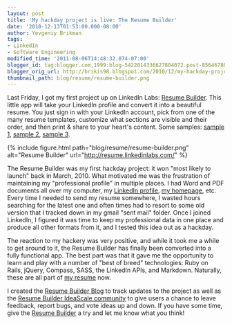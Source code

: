 ```yaml
---
layout: post
title: 'My hackday project is live: The Resume Builder'
date: '2010-12-13T01:53:00.000-08:00'
author: Yevgeniy Brikman
tags:
- LinkedIn
- Software Engineering
modified_time: '2011-08-06T14:48:32.074-07:00'
blogger_id: tag:blogger.com,1999:blog-5422014336627804072.post-8564678006234645877
blogger_orig_url: http://brikis98.blogspot.com/2010/12/my-hackday-project-is-live-resume.html
thumbnail_path: blog/resume/resume-builder.png
---
```


Last Friday, I got my first project up on LinkedIn Labs: [Resume 
Builder](http://resume.linkedinlabs.com/). This little app will take your 
LinkedIn profile and convert it into a beautiful resume. You just sign in with 
your LinkedIn account, pick from one of the many resume templates, customize 
what sections are visible and their order, and then print &amp; share to your 
heart's content. Some samples: [sample 
1](http://resume.linkedinlabs.com/100001), [sample 
2](http://resume.linkedinlabs.com/100002), [sample 
3](http://resume.linkedinlabs.com/100003). 

{% include figure.html path="blog/resume/resume-builder.png" alt="Resume Builder" url="http://resume.linkedinlabs.com/" %}

The Resume Builder was my first hackday project: it won "most likely to 
launch" back in March, 2010. What motivated me was the frustration of 
maintaining my "professional profile" in multiple places. I had Word and PDF 
documents all over my computer, my [LinkedIn 
profile](http://www.linkedin.com/in/jbrikman), [my 
homepage](http://www.ybrikman.com/), etc. Every time I needed to send my 
resume somewhere, I wasted hours searching for the latest one and often times 
had to resort to some old version that I tracked down in my gmail "sent mail" 
folder. Once I joined LinkedIn, I figured it was time to keep my professional 
data in one place and produce all other formats from it, and I tested this 
idea out as a hackday. 

The reaction to my hackery was very positive, and while it took me a while to 
get around to it, the Resume Builder has finally been converted into a fully 
functional app. The best part was that it gave me the opportunity to learn and 
play with a number of "best of breed" technologies: Ruby on Rails, jQuery, 
Compass, SASS, the LinkedIn APIs, and Markdown. Naturally, these are all part 
of [my resume](http://resume.linkedinlabs.com/6xgq14) now. 

I created the [Resume Builder 
Blog](http://liresume.blogspot.com/2010/12/features-and-bugs.html) to track 
updates to the project as well as the [Resume Builder IdeaScale 
community](http://liresume.ideascale.com/) to give users a chance to leave 
feedback, report bugs, and vote ideas up and down. If you have some time, give 
the [Resume Builder](http://resume.linkedinlabs.com/) a try and let me know 
what you think! 